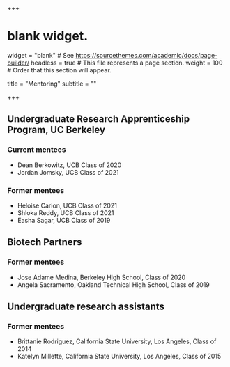 +++
# blank widget.
widget = "blank"  # See https://sourcethemes.com/academic/docs/page-builder/
headless = true  # This file represents a page section.
weight = 100  # Order that this section will appear.

title = "Mentoring"
subtitle = ""

+++
## Undergraduate Research Apprenticeship Program, UC Berkeley

### Current mentees

* Dean Berkowitz, UCB Class of 2020
* Jordan Jomsky, UCB Class of 2021

### Former mentees

* Heloise Carion, UCB Class of 2021
* Shloka Reddy, UCB Class of 2021
* Easha Sagar, UCB Class of 2019


## Biotech Partners

### Former mentees

* Jose Adame Medina, Berkeley High School, Class of 2020
* Angela Sacramento, Oakland Technical High School, Class of 2019

## Undergraduate research assistants

### Former mentees

* Brittanie Rodriguez, California State University, Los Angeles, Class of 2014
* Katelyn Millette, California State University, Los Angeles, Class of 2015
